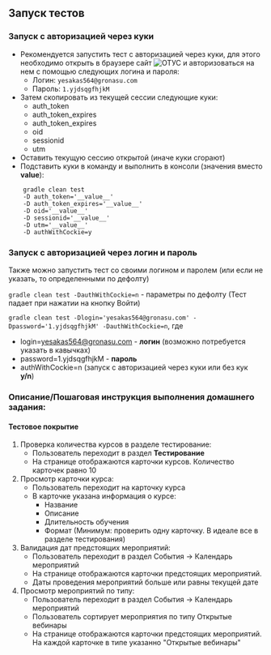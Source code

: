 ## Запуск тестов

### Запуск с авторизацией через куки
- Рекомендуется запустить тест с авторизацией через куки, для этого необходимо открыть в браузере сайт ![ОТУС](https://otus.ru/) и
  авторизоваться на нем с помощью следующих логина и пароля:
    - Логин: `yesakas564@gronasu.com`
    - Пароль: `1.yjdsqgfhjkM`
- Затем скопировать из текущей сессии следующие куки:
    - auth_token
    - auth_token_expires
    - auth_token_expires
    - oid
    - sessionid
    - utm
- Оставить текущую сессию открытой (иначе куки сгорают)
- Подставить куки в команду и выполнить в консоли (значения вместо __value__):
```
    gradle clean test  
    -D auth_token='__value__'
    -D auth_token_expires='__value__'
    -D oid='__value__'
    -D sessionid='__value__'
    -D utm='__value__'
    -D authWithCockie=y
```

### Запуск с авторизацией через логин и пароль
Также можно запустить тест со своими логином и паролем (или если не указать, то определенными по дефолту)

`gradle clean test -DauthWithCockie=n` - параметры по дефолту (Тест падает при нажатии на кнопку Войти)

`gradle clean test -Dlogin='yesakas564@gronasu.com' -Dpassword='1.yjdsqgfhjkM' -DauthWithCockie=n`, где
- login=yesakas564@gronasu.com - __логин__ (возможно потребуется указать в кавычках)
- password=1.yjdsqgfhjkM - __пароль__
- authWithCockie=n (запуск с авторизацией через куки или без кук __y/n__)

### Описание/Пошаговая инструкция выполнения домашнего задания:
#### Тестовое покрытие
1. Проверка количества курсов в разделе тестирование:
    - Пользователь переходит в раздел __Тестирование__
    - На странице отображаются карточки курсов. Количество карточек равно 10
2. Просмотр карточки курса:
    - Пользователь переходит на карточку курса
    - В карточке указана информация о курсе:
        - Название
        - Описание
        - Длительность обучения
        - Формат (Минимум: проверить одну карточку. В идеале все в разделе тестирования)
3. Валидация дат предстоящих мероприятий:
    - Пользователь переходит в раздел События -> Календарь мероприятий
    - На странице отображаются карточки предстоящих мероприятий.
    - Даты проведения мероприятий больше или равны текущей дате
4. Просмотр мероприятий по типу:
    - Пользователь переходит в раздел События -> Календарь мероприятий
    - Пользователь сортирует мероприятия по типу Открытые вебинары
    - На странице отображаются карточки предстоящих мероприятий. На каждой карточке в типе указанно "Открытые вебинары"